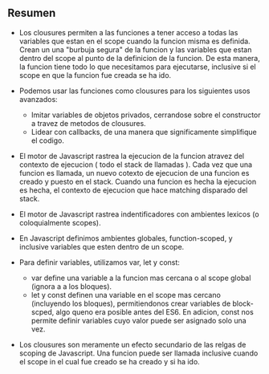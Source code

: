 ## Resumen

* Los clousures permiten a las funciones a tener acceso a todas las variables que estan en el scope cuando la funcion 
misma es definida. Crean un una "burbuja segura" de la funcion y las variables que estan dentro del scope al punto 
de la definicion de la funcion. De esta manera, la funcion tiene todo lo que necesitamos para ejecutarse, inclusive 
si el scope en que la funcion fue creada se ha ido.

* Podemos usar las funciones como clousures para los siguientes usos avanzados:
    * Imitar variables de objetos privados, cerrandose sobre el constructor a travez de metodos de clousures.
    * Lidear con callbacks, de una manera que significamente simplifique el codigo.
    
    
* El motor de Javascript rastrea la ejecucion de la funcion atravez del contexto de ejecucion ( todo el stack de llamadas ).
Cada vez que una funcion es llamada, un nuevo cotexto de ejecucion de una funcion es creado y puesto en el stack. Cuando 
una funcion es hecha la ejecucion es hecha, el contexto de ejecucion que hace matching disparado del stack.

* El motor de Javascript rastrea indentificadores con ambientes lexicos (o coloquialmente scopes).

* En Javascript definimos ambientes globales, function-scoped, y inclusive variables que esten dentro de un scope.

* Para definir variables, utilizamos var, let y const:
    * var define una variable a la funcion mas cercana o al scope global (ignora a a los bloques).
    * let y const definen una variable en el scope mas cercano (incluyendo los bloques), permitiendonos crear variables 
    de block-scped, algo queno era posible antes del ES6. En adicion, const nos permite definir variables cuyo valor 
    puede ser asignado solo una vez.
    
* Los clousures son meramente un efecto secundario de las relgas de scoping de Javascript. Una funcion puede ser llamada 
inclusive cuando el scope in el cual fue creado se ha creado y si ha ido. 